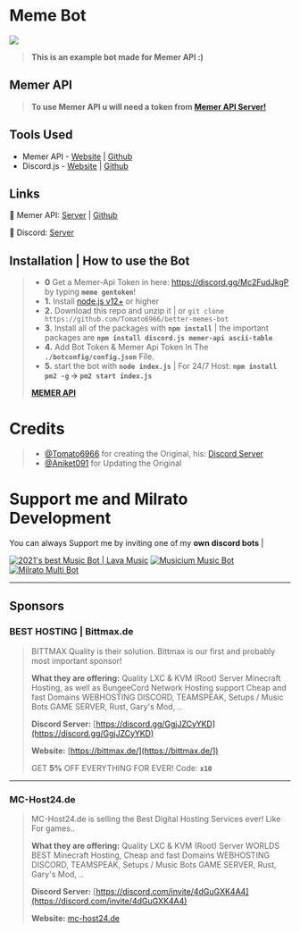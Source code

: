 # Meme Bot
![](https://cdn.discordapp.com/attachments/818900078077018162/859725695587581983/meme_bot.png)
> **This is an example bot made for Memer API :)**


## Memer API
> **To use Memer API u will need a token from [Memer API Server!](https://discord.gg/Mc2FudJkgP)**

## Tools Used
- Memer API -  [Website](https://memer-api.js.org/) | [Github](https://github.com/Yash094/memer-api)
- Discord.js - [Website](https://discord.js.org/#/) | [Github](https://github.com/discordjs/discord.js)


## Links
🔮 Memer API: [Server](https://discord.gg/Mc2FudJkgPhttps://discord.gg/emD44ZJaSA) | [Github](https://github.com/Yash094/memer-api)

🌸 Discord: [Server](https://discord.gg/Mc2FudJkgP)



## Installation | How to use the Bot
> 
> - **0** Get a Memer-Api Token in here: https://discord.gg/Mc2FudJkgP by typing **`meme gentoken`**!
> - **1.** Install [node.js v12+](https://nodejs.org/api/cli.html#cli_unhandled_rejections_mode) or higher
> - **2.** Download this repo and unzip it | or `git clone https://github.com/Tomato6966/better-memes-bot`
> - **3.** Install all of the packages with **`npm install`** | the important packages are **`npm install discord.js memer-api ascii-table`**
> - **4.** Add Bot Token & Memer Api Token In The **`./botconfig/config.json`** File.
> - **5.** start the bot with **`node index.js`** | For 24/7 Host: **`npm install pm2 -g` -> `pm2 start index.js`**
> 
> [**MEMER API**](https://www.npmjs.com/package/memer-api)

# Credits
> - [@Tomato6966](https://github.com/Tomato6966) for creating the Original, his: [Discord Server](https://discord.gg/FQGXbypRf8)
> - [@Aniket091](https://github.com/aniket091/Meme-Bot) for Updating the Original

# Support me and Milrato Development

You can always Support me by inviting one of my **own discord bots** |

[![2021's best Music Bot | Lava Music](https://cdn.discordapp.com/attachments/748533465972080670/817088638780440579/test3.png)](https://lava.milrato.eu)
[![Musicium Music Bot](https://cdn.discordapp.com/attachments/742446682381221938/770055673965707264/test1.png)](https://dc.musicium.eu)
[![Milrato Multi Bot](https://cdn.discordapp.com/attachments/742446682381221938/770056826724679680/test1.png)](https://dc.milrato.eu)

***

## Sponsors

### BEST HOSTING | Bittmax.de
> BITTMAX Quality is their solution.
> Bittmax is our first and probably most important sponsor!
> 
> **What they are offering:**
> Quality LXC & KVM (Root) Server
> Minecraft Hosting, as well as BungeeCord Network Hosting support
> Cheap and fast Domains
> WEBHOSTING
> DISCORD, TEAMSPEAK, Setups / Music Bots
> GAME SERVER, Rust, Gary's Mod, ..
> 
> **Discord Server:**
> [https://discord.gg/GgjJZCyYKD](https://discord.gg/GgjJZCyYKD)
> 
> **Website:**
> [https://bittmax.de/](https://bittmax.de/])
> 
> GET **5%** OFF EVERYTHING FOR EVER!
> Code: **`x10`**

***

### MC-Host24.de
> MC-Host24.de is selling the Best Digital Hosting Services ever!
> Like For games..
> 
> **What they are offering:**
> Quality LXC & KVM (Root) Server
> WORLDS BEST Minecraft Hosting,
> Cheap and fast Domains
> WEBHOSTING
> DISCORD, TEAMSPEAK, Setups / Music Bots
> GAME SERVER, Rust, Gary's Mod, ..
> 
> **Discord Server:**
> [https://discord.com/invite/4dGuGXK4A4](https://discord.com/invite/4dGuGXK4A4)
> 
> **Website:**
> [mc-host24.de](https://mc-host24.de/user/affiliate/3121])
